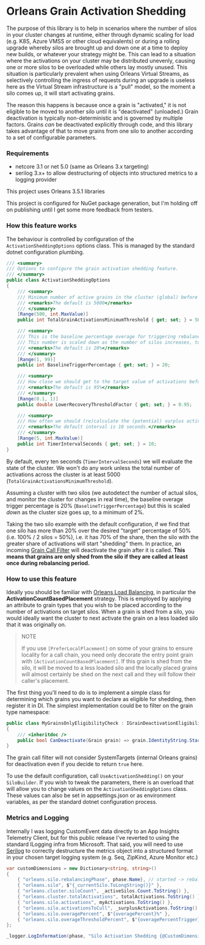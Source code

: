 # Orleans Grain Activation Shedding

The purpose of this library is to help in scenarios where the number of silos in your cluster changes at runtime, either through dynamic scaling for load (e.g. K8S, Azure VMSS or other cloud equivalents) or during a rolling upgrade whereby silos are brought up and down one at a time to deploy new builds, or whatever your strategy might be. This can lead to a situation where the activations on your cluster may be distributed unevenly, causing one or more silos to be overloaded while others lay mostly unused. This situation is particularly prevalent when using Orleans Virtual Streams, as selectively controlling the ingress of requests during an upgrade is useless here as the Virtual Stream infrastructure is a "pull" model, so the moment a silo comes up, it will start activating grains. 

The reason this happens is because once a grain is "activated," it is not eligible to be moved to another silo until it is "deactivated" (unloaded.) Grain deactivation is typically non-deterministic and is governed by multiple factors. Grains _can_ be deactivated explicitly through code, and this library takes advantage of that to move grains from one silo to another according to a set of configurable parameters. 

### Requirements

- netcore 3.1 or net 5.0 (same as Orleans 3.x targeting)
- serilog 3.x+ to allow destructuring of objects into structured metrics to a logging provider 

This project uses Orleans 3.5.1 libraries

This project is configured for NuGet package generation, but I'm holding off on publishing until I get some more feedback from testers.

### How this feature works

The behaviour is controlled by configuration of the `ActivationSheddingOptions` options class. This is managed by the standard dotnet configuration plumbing. 

```c#
/// <summary>
/// Options to configure the grain activation shedding feature.
/// </summary>
public class ActivationSheddingOptions
{
    /// <summary>
    /// Minimum number of active grains in the cluster (global) before we should consider rebalancing.
    /// <remarks>The default is 5000</remarks>
    /// </summary>
    [Range(500, int.MaxValue)]
    public int TotalGrainActivationsMinimumThreshold { get; set; } = 5000;

    /// <summary>
    /// This is the baseline percentage overage for triggering rebalancing two silos.
    /// This number is scaled down as the number of silos increases, to a minimum value of 2 (%).
    /// <remarks>The default is 20%</remarks>
    /// </summary>
    [Range(1, 99)]
    public int BaselineTriggerPercentage { get; set; } = 20;

    /// <summary>
    /// How close we should get to the target value of activations before considering stopping the shedding process.
    /// <remarks>The default is 95%</remarks> 
    /// </summary>
    [Range(0.1, 1)]
    public double LowerRecoveryThresholdFactor { get; set; } = 0.95;

    /// <summary>
    /// How often we should (re)calculate the (potential) surplus activations on a silo. The interval is in seconds.
    /// <remarks>The default interval is 10 seconds.</remarks>
    /// </summary>
    [Range(5, int.MaxValue)]
    public int TimerIntervalSeconds { get; set; } = 10;
}
```
By default, every ten seconds (`TimerIntervalSeconds`) we will evaluate the state of the cluster. We won't do any work unless the total number of activations across the cluster is at least 5000 (`TotalGrainActivationsMinimumThreshold`).

Assuming a cluster with two silos (we autodetect the number of actual silos, and monitor the cluster for changes in real time), the baseline overage trigger percentage is 20% (`BaselineTriggerPercentage`) but this is scaled _down_ as the cluster size goes _up_, to a minimum of 2%.

Taking the two silo example with the default configuration, if we find that one silo has more than 20% over the desired "target" percentage of 50% (i.e. 100% / 2 silos = 50%), i.e. it has 70% of the share, then the silo with the greater share of activations will start "shedding" them. In practice, an incoming [Grain Call Filter](https://dotnet.github.io/orleans/docs/grains/interceptors.html) will deactivate the grain after it is called. **This means that grains are only shed from the silo if they are called at least once during rebalancing period.** 

### How to use this feature

Ideally you should be familiar with [Orleans Load Balancing](https://dotnet.github.io/orleans/docs/implementation/load_balancing.html), in particular the **ActivationCountBasedPlacement** strategy. This is employed by applying an attribute to grain types that you wish to be placed according to the number of activations on target silos. When a grain is shed from a silo, you would ideally want the cluster to next activate the grain on a less loaded silo that it was originally on. 

> NOTE
> 
> If you use `[PreferLocalPlacement]` on some of your grains to ensure locality for a call chain, you need only decorate the entry point grain with `[ActivationCountBasedPlacement]`. If this grain is shed from the silo, it will be moved to a less loaded silo and the locally placed grains will almost certainly be shed on the next call and they will follow their caller's placement. 

The first thing you'll need to do is to implement a simple class for determining which grains you want to declare as eligible for shedding, then register it in DI. The simplest implementation could be to filter on the grain type namespace:

```c#
public class MyGrainsOnlyEligibilityCheck : IGrainDeactivationEligibilityCheck
{
    /// <inheritdoc />
    public bool CanDeactivate(Grain grain) => grain.IdentityString.StartsWith("MyNamespace.Grains");
}
```

The grain call filter will not consider SystemTargets (internal Orleans grains) for deactivation even if you decide to return `true` here. 

To use the default configuration, call `UseActivationShedding()` on your `SiloBuilder`. If you wish to tweak the parameters, there is an overload that will allow you to change values on the `ActivationSheddingOptions` class. These values can also be set in appsettings.json or as environment variables, as per the standard dotnet configuration process.

### Metrics and Logging

Internally I was logging CustomEvent data directly to an App Insights Telemetry Client, but for this public release I've reverted to using the standard ILogging infra from Microsoft. That said, you will need to use [Serilog](https://github.com/serilog/serilog-extensions-logging) to correctly destructure the metrics object into a structured format in your chosen target logging system (e.g. Seq, ZipKind, Azure Monitor etc.)

```c#
var customDimensions = new Dictionary<string, string>()
{
    { "orleans.silo.rebalancingPhase", phase.Name}, // started -> rebalancing -> stopped
    { "orleans.silo", $"{_currentSilo.ToLongString()}" },
    { "orleans.cluster.siloCount", _activeSilos.Count.ToString() },
    { "orleans.cluster.totalActivations", totalActivations.ToString() },
    { "orleans.silo.activations", myActivations.ToString() },
    { "orleans.silo.activationsToCull", _surplusActivations.ToString() },
    { "orleans.silo.overagePercent", $"{overagePercent}%" },
    { "orleans.silo.overageThresholdPercent", $"{overagePercentTrigger}%" }
};

_logger.LogInformation(phase, "Silo Activation Shedding {@CustomDimensions}", customDimensions);
```